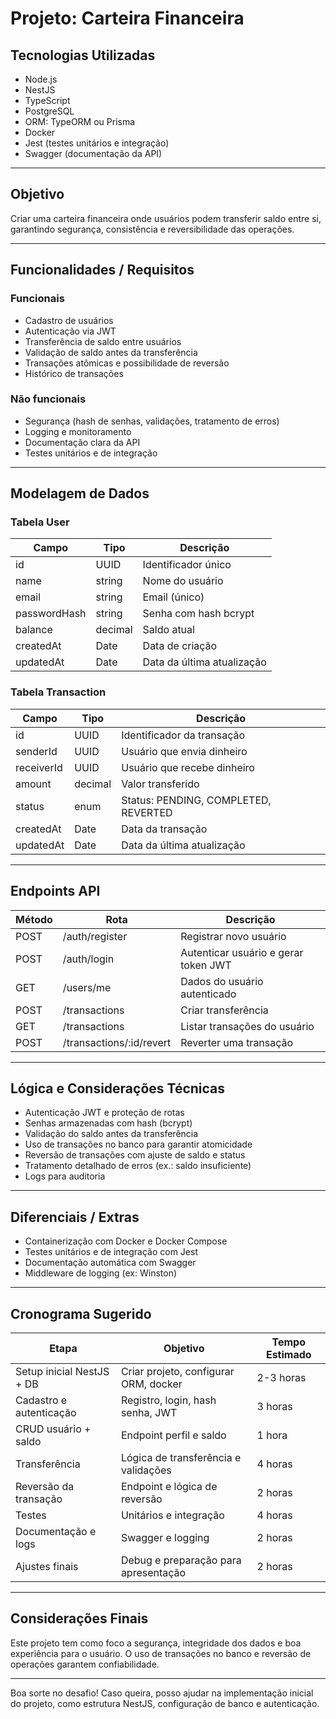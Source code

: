 # Projeto: Carteira Financeira

## Tecnologias Utilizadas
- Node.js
- NestJS
- TypeScript
- PostgreSQL
- ORM: TypeORM ou Prisma
- Docker
- Jest (testes unitários e integração)
- Swagger (documentação da API)

---

## Objetivo
Criar uma carteira financeira onde usuários podem transferir saldo entre si, garantindo segurança, consistência e reversibilidade das operações.

---

## Funcionalidades / Requisitos

### Funcionais
- Cadastro de usuários
- Autenticação via JWT
- Transferência de saldo entre usuários
- Validação de saldo antes da transferência
- Transações atômicas e possibilidade de reversão
- Histórico de transações

### Não funcionais
- Segurança (hash de senhas, validações, tratamento de erros)
- Logging e monitoramento
- Documentação clara da API
- Testes unitários e de integração

---

## Modelagem de Dados

### Tabela User
| Campo       | Tipo   | Descrição                 |
|-------------|--------|---------------------------|
| id          | UUID   | Identificador único       |
| name        | string | Nome do usuário           |
| email       | string | Email (único)             |
| passwordHash| string | Senha com hash bcrypt     |
| balance     | decimal| Saldo atual               |
| createdAt   | Date   | Data de criação           |
| updatedAt   | Date   | Data da última atualização|

### Tabela Transaction
| Campo      | Tipo    | Descrição                          |
|------------|---------|----------------------------------|
| id         | UUID    | Identificador da transação        |
| senderId   | UUID    | Usuário que envia dinheiro        |
| receiverId | UUID    | Usuário que recebe dinheiro       |
| amount     | decimal | Valor transferido                 |
| status     | enum    | Status: PENDING, COMPLETED, REVERTED |
| createdAt  | Date    | Data da transação                 |
| updatedAt  | Date    | Data da última atualização       |

---

## Endpoints API

| Método | Rota                         | Descrição                              |
|--------|------------------------------|--------------------------------------|
| POST   | /auth/register               | Registrar novo usuário                |
| POST   | /auth/login                  | Autenticar usuário e gerar token JWT |
| GET    | /users/me                   | Dados do usuário autenticado          |
| POST   | /transactions               | Criar transferência                   |
| GET    | /transactions               | Listar transações do usuário          |
| POST   | /transactions/:id/revert    | Reverter uma transação                |

---

## Lógica e Considerações Técnicas

- Autenticação JWT e proteção de rotas
- Senhas armazenadas com hash (bcrypt)
- Validação do saldo antes da transferência
- Uso de transações no banco para garantir atomicidade
- Reversão de transações com ajuste de saldo e status
- Tratamento detalhado de erros (ex.: saldo insuficiente)
- Logs para auditoria

---

## Diferenciais / Extras

- Containerização com Docker e Docker Compose
- Testes unitários e de integração com Jest
- Documentação automática com Swagger
- Middleware de logging (ex: Winston)

---

## Cronograma Sugerido

| Etapa                   | Objetivo                                    | Tempo Estimado |
|-------------------------|---------------------------------------------|---------------|
| Setup inicial NestJS + DB | Criar projeto, configurar ORM, docker       | 2-3 horas     |
| Cadastro e autenticação  | Registro, login, hash senha, JWT            | 3 horas      |
| CRUD usuário + saldo     | Endpoint perfil e saldo                      | 1 hora       |
| Transferência            | Lógica de transferência e validações       | 4 horas      |
| Reversão da transação    | Endpoint e lógica de reversão                | 2 horas      |
| Testes                   | Unitários e integração                       | 4 horas      |
| Documentação e logs      | Swagger e logging                            | 2 horas      |
| Ajustes finais           | Debug e preparação para apresentação         | 2 horas      |

---

## Considerações Finais

Este projeto tem como foco a segurança, integridade dos dados e boa experiência para o usuário. O uso de transações no banco e reversão de operações garantem confiabilidade.

---

Boa sorte no desafio! Caso queira, posso ajudar na implementação inicial do projeto, como estrutura NestJS, configuração de banco e autenticação.

